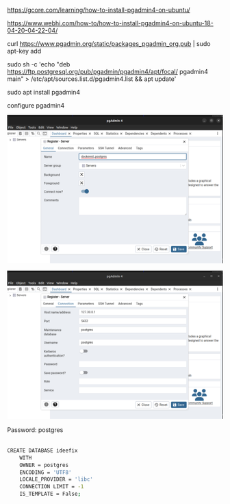

https://gcore.com/learning/how-to-install-pgadmin4-on-ubuntu/

https://www.webhi.com/how-to/how-to-install-pgadmin4-on-ubuntu-18-04-20-04-22-04/




curl https://www.pgadmin.org/static/packages_pgadmin_org.pub | sudo apt-key add


sudo sh -c 'echo "deb https://ftp.postgresql.org/pub/pgadmin/pgadmin4/apt/focal/ pgadmin4 main" > /etc/apt/sources.list.d/pgadmin4.list && apt update'


sudo apt install pgadmin4


configure pgadmin4

![image_pgadmin4](./assets_readme/pgadmin_1.png)

![image_pgadmin4](./assets_readme/pgadmin_2.png)


Password: postgres



```bash

CREATE DATABASE ideefix
    WITH
    OWNER = postgres
    ENCODING = 'UTF8'
    LOCALE_PROVIDER = 'libc'
    CONNECTION LIMIT = -1
    IS_TEMPLATE = False;

```
